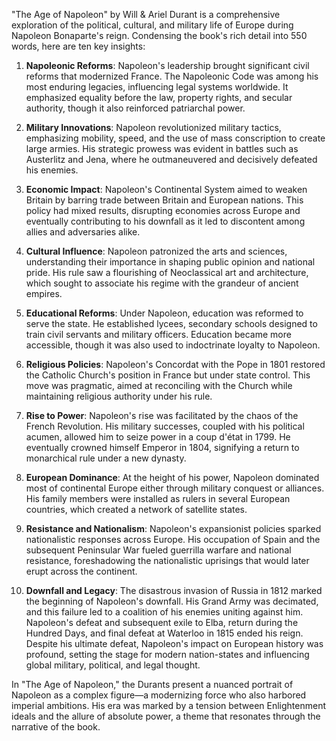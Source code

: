 "The Age of Napoleon" by Will & Ariel Durant is a comprehensive exploration of the political, cultural, and military life of Europe during Napoleon Bonaparte's reign. Condensing the book's rich detail into 550 words, here are ten key insights:

1. **Napoleonic Reforms**: Napoleon's leadership brought significant civil reforms that modernized France. The Napoleonic Code was among his most enduring legacies, influencing legal systems worldwide. It emphasized equality before the law, property rights, and secular authority, though it also reinforced patriarchal power.

2. **Military Innovations**: Napoleon revolutionized military tactics, emphasizing mobility, speed, and the use of mass conscription to create large armies. His strategic prowess was evident in battles such as Austerlitz and Jena, where he outmaneuvered and decisively defeated his enemies.

3. **Economic Impact**: Napoleon's Continental System aimed to weaken Britain by barring trade between Britain and European nations. This policy had mixed results, disrupting economies across Europe and eventually contributing to his downfall as it led to discontent among allies and adversaries alike.

4. **Cultural Influence**: Napoleon patronized the arts and sciences, understanding their importance in shaping public opinion and national pride. His rule saw a flourishing of Neoclassical art and architecture, which sought to associate his regime with the grandeur of ancient empires.

5. **Educational Reforms**: Under Napoleon, education was reformed to serve the state. He established lycees, secondary schools designed to train civil servants and military officers. Education became more accessible, though it was also used to indoctrinate loyalty to Napoleon.

6. **Religious Policies**: Napoleon's Concordat with the Pope in 1801 restored the Catholic Church's position in France but under state control. This move was pragmatic, aimed at reconciling with the Church while maintaining religious authority under his rule.

7. **Rise to Power**: Napoleon's rise was facilitated by the chaos of the French Revolution. His military successes, coupled with his political acumen, allowed him to seize power in a coup d'état in 1799. He eventually crowned himself Emperor in 1804, signifying a return to monarchical rule under a new dynasty.

8. **European Dominance**: At the height of his power, Napoleon dominated most of continental Europe either through military conquest or alliances. His family members were installed as rulers in several European countries, which created a network of satellite states.

9. **Resistance and Nationalism**: Napoleon's expansionist policies sparked nationalistic responses across Europe. His occupation of Spain and the subsequent Peninsular War fueled guerrilla warfare and national resistance, foreshadowing the nationalistic uprisings that would later erupt across the continent.

10. **Downfall and Legacy**: The disastrous invasion of Russia in 1812 marked the beginning of Napoleon's downfall. His Grand Army was decimated, and this failure led to a coalition of his enemies uniting against him. Napoleon's defeat and subsequent exile to Elba, return during the Hundred Days, and final defeat at Waterloo in 1815 ended his reign. Despite his ultimate defeat, Napoleon's impact on European history was profound, setting the stage for modern nation-states and influencing global military, political, and legal thought.

In "The Age of Napoleon," the Durants present a nuanced portrait of Napoleon as a complex figure—a modernizing force who also harbored imperial ambitions. His era was marked by a tension between Enlightenment ideals and the allure of absolute power, a theme that resonates through the narrative of the book.